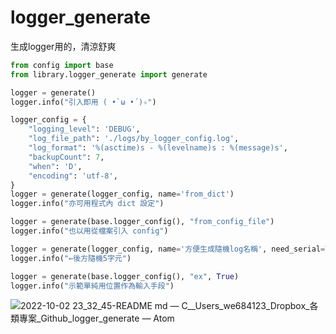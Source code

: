 # logger_generate
生成logger用的，清涼舒爽

```python
from config import base
from library.logger_generate import generate

logger = generate()
logger.info("引入即用 ( •̀ ω •́ )✧")

logger_config = {
    "logging_level": 'DEBUG',
    "log_file_path": './logs/by_logger_config.log',
    "log_format": '%(asctime)s - %(levelname)s : %(message)s',
    "backupCount": 7,
    "when": 'D',
    "encoding": 'utf-8',
}
logger = generate(logger_config, name='from_dict')
logger.info("亦可用程式內 dict 設定")

logger = generate(base.logger_config(), "from_config_file")
logger.info("也以用從檔案引入 config")

logger = generate(logger_config, name='方便生成隨機log名稱', need_serial=True)
logger.info("←後方隨機5字元")

logger = generate(base.logger_config(), "ex", True)
logger.info("示範單純用位置作為輸入手段")
```
![2022-10-02 23_32_45-README md — C__Users_we684123_Dropbox_各類專案_Github_logger_generate — Atom](https://user-images.githubusercontent.com/22027801/193462753-a5456909-28d5-449e-b8dc-5e1648ab87d0.png)
